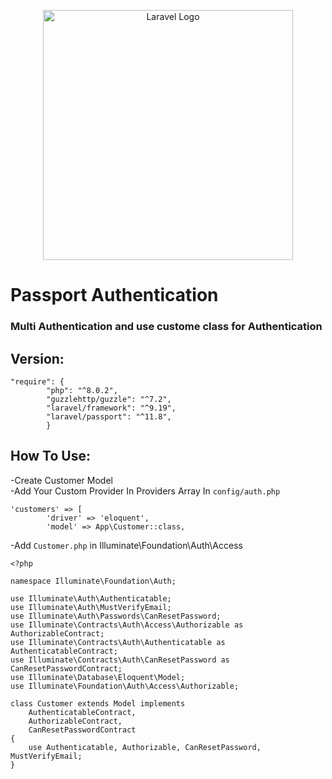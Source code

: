 <p align="center"><a href="https://laravel.com" target="_blank"><img src="https://raw.githubusercontent.com/laravel/art/master/logo-lockup/5%20SVG/2%20CMYK/1%20Full%20Color/laravel-logolockup-cmyk-red.svg" width="400" alt="Laravel Logo"></a></p>

# Passport Authentication <br>

### Multi Authentication and use custome class for Authentication<br>
## Version:
```
"require": {
        "php": "^8.0.2",
        "guzzlehttp/guzzle": "^7.2",
        "laravel/framework": "^9.19",
        "laravel/passport": "^11.8",
        }
```

## How To Use: <br>

-Create Customer Model <br>
-Add Your Custom Provider In Providers Array In ``config/auth.php`` <br>
```
'customers' => [
        'driver' => 'eloquent',
        'model' => App\Customer::class,
```
-Add ``Customer.php`` in Illuminate\Foundation\Auth\Access <br>
```
<?php

namespace Illuminate\Foundation\Auth;

use Illuminate\Auth\Authenticatable;
use Illuminate\Auth\MustVerifyEmail;
use Illuminate\Auth\Passwords\CanResetPassword;
use Illuminate\Contracts\Auth\Access\Authorizable as AuthorizableContract;
use Illuminate\Contracts\Auth\Authenticatable as AuthenticatableContract;
use Illuminate\Contracts\Auth\CanResetPassword as CanResetPasswordContract;
use Illuminate\Database\Eloquent\Model;
use Illuminate\Foundation\Auth\Access\Authorizable;

class Customer extends Model implements
    AuthenticatableContract,
    AuthorizableContract,
    CanResetPasswordContract
{
    use Authenticatable, Authorizable, CanResetPassword, MustVerifyEmail;
}
```
